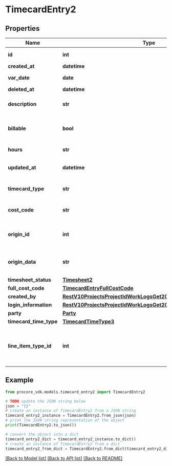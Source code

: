 # TimecardEntry2


## Properties

Name | Type | Description | Notes
------------ | ------------- | ------------- | -------------
**id** | **int** | Timecard entry id | [optional] 
**created_at** | **datetime** | Created at | [optional] 
**var_date** | **date** | Timecard entry date | [optional] 
**deleted_at** | **datetime** | Deleted at | [optional] 
**description** | **str** | Timecard entry description | [optional] 
**billable** | **bool** | Timecard entry billable status | [optional] 
**hours** | **str** | Timecard entry hours | [optional] 
**updated_at** | **datetime** | Timecard entry updated at | [optional] 
**timecard_type** | **str** | Timecard entry time type | [optional] 
**cost_code** | **str** | Timecard entry cost code | [optional] 
**origin_id** | **int** | ID of related external data | [optional] 
**origin_data** | **str** | Value of related external data | [optional] 
**timesheet_status** | [**Timesheet2**](Timesheet2.md) |  | [optional] 
**full_cost_code** | [**TimecardEntryFullCostCode**](TimecardEntryFullCostCode.md) |  | [optional] 
**created_by** | [**RestV10ProjectsProjectIdWorkLogsGet200ResponseInnerCreatedBy**](RestV10ProjectsProjectIdWorkLogsGet200ResponseInnerCreatedBy.md) |  | [optional] 
**login_information** | [**RestV10ProjectsProjectIdWorkLogsGet200ResponseInnerCreatedBy**](RestV10ProjectsProjectIdWorkLogsGet200ResponseInnerCreatedBy.md) |  | [optional] 
**party** | [**Party**](Party.md) |  | [optional] 
**timecard_time_type** | [**TimecardTimeType3**](TimecardTimeType3.md) |  | [optional] 
**line_item_type_id** | **int** | The ID of the Line Item Type of the Timecard Entry | [optional] 

## Example

```python
from procore_sdk.models.timecard_entry2 import TimecardEntry2

# TODO update the JSON string below
json = "{}"
# create an instance of TimecardEntry2 from a JSON string
timecard_entry2_instance = TimecardEntry2.from_json(json)
# print the JSON string representation of the object
print(TimecardEntry2.to_json())

# convert the object into a dict
timecard_entry2_dict = timecard_entry2_instance.to_dict()
# create an instance of TimecardEntry2 from a dict
timecard_entry2_from_dict = TimecardEntry2.from_dict(timecard_entry2_dict)
```
[[Back to Model list]](../README.md#documentation-for-models) [[Back to API list]](../README.md#documentation-for-api-endpoints) [[Back to README]](../README.md)


